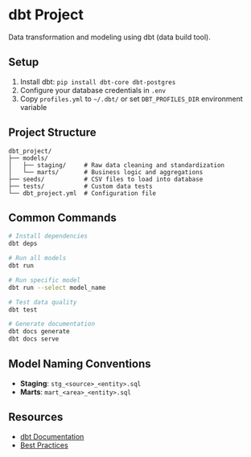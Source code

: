 # dbt Project

Data transformation and modeling using dbt (data build tool).

## Setup

1. Install dbt: `pip install dbt-core dbt-postgres`
2. Configure your database credentials in `.env`
3. Copy `profiles.yml` to `~/.dbt/` or set `DBT_PROFILES_DIR` environment variable

## Project Structure

```
dbt_project/
├── models/
│   ├── staging/     # Raw data cleaning and standardization
│   └── marts/       # Business logic and aggregations
├── seeds/           # CSV files to load into database
├── tests/           # Custom data tests
└── dbt_project.yml  # Configuration file
```

## Common Commands

```bash
# Install dependencies
dbt deps

# Run all models
dbt run

# Run specific model
dbt run --select model_name

# Test data quality
dbt test

# Generate documentation
dbt docs generate
dbt docs serve
```

## Model Naming Conventions

- **Staging**: `stg_<source>_<entity>.sql`
- **Marts**: `mart_<area>_<entity>.sql`

## Resources

- [dbt Documentation](https://docs.getdbt.com/)
- [Best Practices](https://docs.getdbt.com/guides/best-practices)
